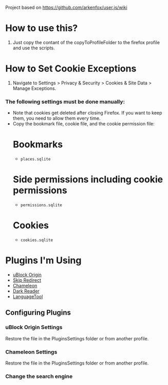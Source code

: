 Project based on https://github.com/arkenfox/user.js/wiki
# How to use this?
1. Just copy the contant of the copyToProfileFolder to the firefox profile and use the scripts.

# How to Set Cookie Exceptions

1. Navigate to Settings > Privacy & Security > Cookies & Site Data > Manage Exceptions.

### The following settings must be done manually:

- Note that cookies get deleted after closing Firefox. If you want to keep them, you need to allow them every time.
- Copy the bookmark file, cookie file, and the cookie permission file:
  # Bookmarks
  - `places.sqlite` 
  # Side permissions including cookie permissions
  - `permissions.sqlite`
  # Cookies 
  - `cookies.sqlite`

# Plugins I'm Using

- [uBlock Origin](https://addons.mozilla.org/firefox/downloads/latest/ublock-origin/latest.xpi)
- [Skip Redirect](https://addons.mozilla.org/firefox/downloads/latest/skip-redirect/latest.xpi)
- [Chameleon](https://addons.mozilla.org/firefox/downloads/latest/chameleon-ext/latest.xpi)
- [Dark Reader](https://addons.mozilla.org/firefox/downloads/latest/darkreader/latest.xpi)
- [LanguageTool](https://addons.mozilla.org/firefox/downloads/latest/languagetool/latest.xpi)

## Configuring Plugins

### uBlock Origin Settings

Restore the file in the PluginsSettings folder or from another profile.

### Chameleon Settings

Restore the file in the PluginsSettings folder or from another profile.

### Change the search engine
